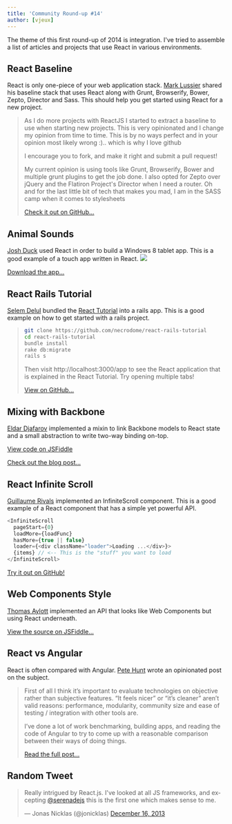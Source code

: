 ```yaml
---
title: 'Community Round-up #14'
author: [vjeux]
---
```


The theme of this first round-up of 2014 is integration. I've tried to assemble a list of articles and projects that use React in various environments.

## React Baseline

React is only one-piece of your web application stack. [Mark Lussier](https://github.com/intabulas) shared his baseline stack that uses React along with Grunt, Browserify, Bower, Zepto, Director and Sass. This should help you get started using React for a new project.

> As I do more projects with ReactJS I started to extract a baseline to use when starting new projects. This is very opinionated and I change my opinion from time to time. This is by no ways perfect and in your opinion most likely wrong :).. which is why I love github
>
> I encourage you to fork, and make it right and submit a pull request!
>
> My current opinion is using tools like Grunt, Browserify, Bower and multiple grunt plugins to get the job done. I also opted for Zepto over jQuery and the Flatiron Project's Director when I need a router. Oh and for the last little bit of tech that makes you mad, I am in the SASS camp when it comes to stylesheets
>
> [Check it out on GitHub...](https://github.com/intabulas/reactjs-baseline)

## Animal Sounds

[Josh Duck](http://joshduck.com/) used React in order to build a Windows 8 tablet app. This is a good example of a touch app written in React.
[![](../images/blog/animal-sounds.jpg)](http://apps.microsoft.com/windows/en-us/app/baby-play-animal-sounds/9280825c-2ed9-41c0-ba38-aa9a5b890bb9)

[Download the app...](http://apps.microsoft.com/windows/en-us/app/baby-play-animal-sounds/9280825c-2ed9-41c0-ba38-aa9a5b890bb9)

## React Rails Tutorial

[Selem Delul](http://selem.im) bundled the [React Tutorial](/tutorial/tutorial.html) into a rails app. This is a good example on how to get started with a rails project.

> ```sh
> git clone https://github.com/necrodome/react-rails-tutorial
> cd react-rails-tutorial
> bundle install
> rake db:migrate
> rails s
> ```
>
> Then visit http://localhost:3000/app to see the React application that is explained in the React Tutorial. Try opening multiple tabs!
>
> [View on GitHub...](https://github.com/necrodome/react-rails-tutorial)

## Mixing with Backbone

[Eldar Djafarov](http://eldar.djafarov.com/) implemented a mixin to link Backbone models to React state and a small abstraction to write two-way binding on-top.

[View code on JSFiddle](http://jsfiddle.net/djkojb/qZf48/13/)

[Check out the blog post...](http://eldar.djafarov.com/2013/11/reactjs-mixing-with-backbone/)

## React Infinite Scroll

[Guillaume Rivals](https://twitter.com/guillaumervls) implemented an InfiniteScroll component. This is a good example of a React component that has a simple yet powerful API.

```javascript
<InfiniteScroll
  pageStart={0}
  loadMore={loadFunc}
  hasMore={true || false}
  loader={<div className="loader">Loading ...</div>}>
  {items} // <-- This is the "stuff" you want to load
</InfiniteScroll>
```

[Try it out on GitHub!](https://github.com/guillaumervls/react-infinite-scroll)

## Web Components Style

[Thomas Aylott](http://subtlegradient.com/) implemented an API that looks like Web Components but using React underneath.

[View the source on JSFiddle...](http://jsfiddle.net/SubtleGradient/ue2Aa)

## React vs Angular

React is often compared with Angular. [Pete Hunt](http://skulbuny.com/2013/10/31/react-vs-angular/) wrote an opinionated post on the subject.

> First of all I think it’s important to evaluate technologies on objective rather than subjective features. “It feels nicer” or “it’s cleaner” aren’t valid reasons: performance, modularity, community size and ease of testing / integration with other tools are.
>
> I’ve done a lot of work benchmarking, building apps, and reading the code of Angular to try to come up with a reasonable comparison between their ways of doing things.
>
> [Read the full post...](http://skulbuny.com/2013/10/31/react-vs-angular/)

## Random Tweet

<div><blockquote class="twitter-tweet" lang="en"><p>Really intrigued by React.js. I&#39;ve looked at all JS frameworks, and excepting <a href="https://twitter.com/serenadejs">@serenadejs</a> this is the first one which makes sense to me.</p>&mdash; Jonas Nicklas (@jonicklas) <a href="https://twitter.com/jonicklas/statuses/412640708755869696">December 16, 2013</a></blockquote></div>
